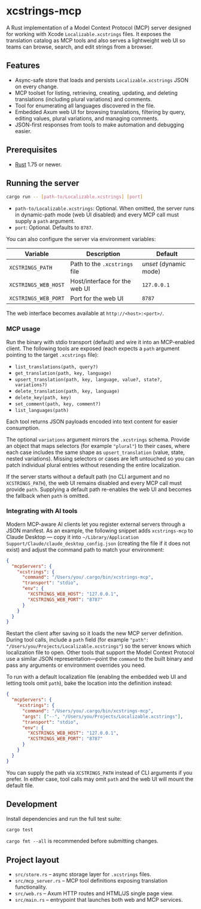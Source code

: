 # xcstrings-mcp

A Rust implementation of a Model Context Protocol (MCP) server designed for working with Xcode `Localizable.xcstrings` files. It exposes the translation catalog as MCP tools and also serves a lightweight web UI so teams can browse, search, and edit strings from a browser.

## Features
- Async-safe store that loads and persists `Localizable.xcstrings` JSON on every change.
- MCP toolset for listing, retrieving, creating, updating, and deleting translations (including plural variations) and comments.
- Tool for enumerating all languages discovered in the file.
- Embedded Axum web UI for browsing translations, filtering by query, editing values, plural variations, and managing comments.
- JSON-first responses from tools to make automation and debugging easier.

## Prerequisites
- [Rust](https://www.rust-lang.org/tools/install) 1.75 or newer.

## Running the server
```bash
cargo run -- [path-to/Localizable.xcstrings] [port]
```
- `path-to/Localizable.xcstrings`: Optional. When omitted, the server runs in dynamic-path mode (web UI disabled) and every MCP call must supply a `path` argument.
- `port`: Optional. Defaults to `8787`.

You can also configure the server via environment variables:

| Variable | Description | Default |
| --- | --- | --- |
| `XCSTRINGS_PATH` | Path to the `.xcstrings` file | _unset_ (dynamic mode) |
| `XCSTRINGS_WEB_HOST` | Host/interface for the web UI | `127.0.0.1` |
| `XCSTRINGS_WEB_PORT` | Port for the web UI | `8787` |

The web interface becomes available at `http://<host>:<port>/`.

### MCP usage
Run the binary with stdio transport (default) and wire it into an MCP-enabled client. The following tools are exposed (each expects a `path` argument pointing to the target `.xcstrings` file):

- `list_translations(path, query?)`
- `get_translation(path, key, language)`
- `upsert_translation(path, key, language, value?, state?, variations?)`
- `delete_translation(path, key, language)`
- `delete_key(path, key)`
- `set_comment(path, key, comment?)`
- `list_languages(path)`

Each tool returns JSON payloads encoded into text content for easier consumption.

The optional `variations` argument mirrors the `.xcstrings` schema. Provide an object that maps selectors (for example `"plural"`) to their cases, where each case includes the same shape as `upsert_translation` (value, state, nested variations). Missing selectors or cases are left untouched so you can patch individual plural entries without resending the entire localization.

If the server starts without a default path (no CLI argument and no `XCSTRINGS_PATH`), the web UI remains disabled and every MCP call must provide `path`. Supplying a default path re-enables the web UI and becomes the fallback when `path` is omitted.

### Integrating with AI tools
Modern MCP-aware AI clients let you register external servers through a JSON manifest. As an example, the following snippet adds `xcstrings-mcp` to Claude Desktop — copy it into `~/Library/Application Support/Claude/claude_desktop_config.json` (creating the file if it does not exist) and adjust the command path to match your environment:

```json
{
  "mcpServers": {
    "xcstrings": {
      "command": "/Users/you/.cargo/bin/xcstrings-mcp",
      "transport": "stdio",
      "env": {
        "XCSTRINGS_WEB_HOST": "127.0.0.1",
        "XCSTRINGS_WEB_PORT": "8787"
      }
    }
  }
}
```

Restart the client after saving so it loads the new MCP server definition. During tool calls, include a `path` field (for example `"path": "/Users/you/Projects/Localizable.xcstrings"`) so the server knows which localization file to open. Other tools that support the Model Context Protocol use a similar JSON representation—point the `command` to the built binary and pass any arguments or environment overrides you need.

To run with a default localization file (enabling the embedded web UI and letting tools omit `path`), bake the location into the definition instead:

```json
{
  "mcpServers": {
    "xcstrings": {
      "command": "/Users/you/.cargo/bin/xcstrings-mcp",
      "args": ["--", "/Users/you/Projects/Localizable.xcstrings"],
      "transport": "stdio",
      "env": {
        "XCSTRINGS_WEB_HOST": "127.0.0.1",
        "XCSTRINGS_WEB_PORT": "8787"
      }
    }
  }
}
```

You can supply the path via `XCSTRINGS_PATH` instead of CLI arguments if you prefer. In either case, tool calls may omit `path` and the web UI will mount the default file.

## Development
Install dependencies and run the full test suite:

```bash
cargo test
```

`cargo fmt --all` is recommended before submitting changes.

## Project layout
- `src/store.rs` – async storage layer for `.xcstrings` files.
- `src/mcp_server.rs` – MCP tool definitions exposing translation functionality.
- `src/web.rs` – Axum HTTP routes and HTML/JS single page view.
- `src/main.rs` – entrypoint that launches both web and MCP services.
